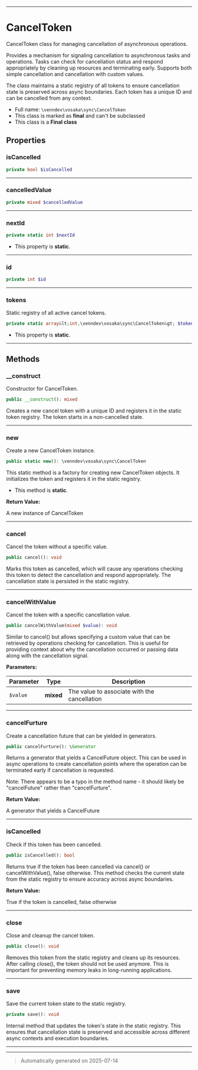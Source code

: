 ***

# CancelToken

CancelToken class for managing cancellation of asynchronous operations.

Provides a mechanism for signaling cancellation to asynchronous tasks and
operations. Tasks can check for cancellation status and respond appropriately
by cleaning up resources and terminating early. Supports both simple
cancellation and cancellation with custom values.

The class maintains a static registry of all tokens to ensure cancellation
state is preserved across async boundaries. Each token has a unique ID and
can be cancelled from any context.

* Full name: `\venndev\vosaka\sync\CancelToken`
* This class is marked as **final** and can't be subclassed
* This class is a **Final class**



## Properties


### isCancelled



```php
private bool $isCancelled
```






***

### cancelledValue



```php
private mixed $cancelledValue
```






***

### nextId



```php
private static int $nextId
```



* This property is **static**.


***

### id



```php
private int $id
```






***

### tokens

Static registry of all active cancel tokens.

```php
private static array&lt;int,\venndev\vosaka\sync\CancelToken&gt; $tokens
```



* This property is **static**.


***

## Methods


### __construct

Constructor for CancelToken.

```php
public __construct(): mixed
```

Creates a new cancel token with a unique ID and registers it in the
static token registry. The token starts in a non-cancelled state.










***

### new

Create a new CancelToken instance.

```php
public static new(): \venndev\vosaka\sync\CancelToken
```

This static method is a factory for creating new CancelToken objects.
It initializes the token and registers it in the static registry.

* This method is **static**.





**Return Value:**

A new instance of CancelToken




***

### cancel

Cancel the token without a specific value.

```php
public cancel(): void
```

Marks this token as cancelled, which will cause any operations checking
this token to detect the cancellation and respond appropriately. The
cancellation state is persisted in the static registry.










***

### cancelWithValue

Cancel the token with a specific cancellation value.

```php
public cancelWithValue(mixed $value): void
```

Similar to cancel() but allows specifying a custom value that can be
retrieved by operations checking for cancellation. This is useful for
providing context about why the cancellation occurred or passing
data along with the cancellation signal.






**Parameters:**

| Parameter | Type | Description |
|-----------|------|-------------|
| `$value` | **mixed** | The value to associate with the cancellation |





***

### cancelFurture

Create a cancellation future that can be yielded in generators.

```php
public cancelFurture(): \Generator
```

Returns a generator that yields a CancelFuture object. This can be
used in async operations to create cancellation points where the
operation can be terminated early if cancellation is requested.

Note: There appears to be a typo in the method name - it should likely
be "cancelFuture" rather than "cancelFurture".







**Return Value:**

A generator that yields a CancelFuture




***

### isCancelled

Check if this token has been cancelled.

```php
public isCancelled(): bool
```

Returns true if the token has been cancelled via cancel() or
cancelWithValue(), false otherwise. This method checks the current
state from the static registry to ensure accuracy across async
boundaries.







**Return Value:**

True if the token is cancelled, false otherwise




***

### close

Close and cleanup the cancel token.

```php
public close(): void
```

Removes this token from the static registry and cleans up its resources.
After calling close(), the token should not be used anymore. This is
important for preventing memory leaks in long-running applications.










***

### save

Save the current token state to the static registry.

```php
private save(): void
```

Internal method that updates the token's state in the static registry.
This ensures that cancellation state is preserved and accessible
across different async contexts and execution boundaries.










***


***
> Automatically generated on 2025-07-14
